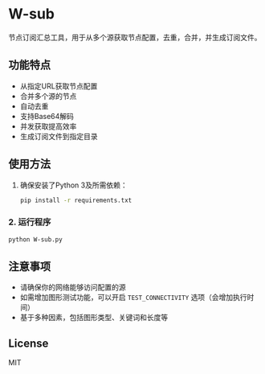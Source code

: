 # W-sub

节点订阅汇总工具，用于从多个源获取节点配置，去重，合并，并生成订阅文件。

## 功能特点

- 从指定URL获取节点配置
- 合并多个源的节点
- 自动去重
- 支持Base64解码
- 并发获取提高效率
- 生成订阅文件到指定目录

## 使用方法

1. 确保安装了Python 3及所需依赖：
   ```bash
   pip install -r requirements.txt
   ```

### 2. 运行程序

```bash
python W-sub.py
```

## 注意事项

- 请确保你的网络能够访问配置的源
- 如需增加图形测试功能，可以开启 `TEST_CONNECTIVITY` 选项（会增加执行时间）
- 基于多种因素，包括图形类型、关键词和长度等

## License


MIT


